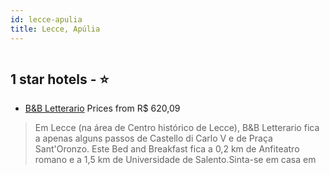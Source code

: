 ```yaml
---
id: lecce-apulia
title: Lecce, Apúlia
---
```


<center><img src="https://i.travelapi.com/hotels/20000000/19290000/19288200/19288123/99e0127a_z.jpg" alt="" /></center>


##  1 star hotels - ⭐️

-    [B&B Letterario](https://www.hurb.com/br/aud/https://www.hurb.com/br/hotels/lecce/b-b-letterario-HT-VZ83?cmp=18055) Prices from R$ 620,09
   > Em Lecce (na área de Centro histórico de Lecce), B&B Letterario fica a apenas alguns passos de Castello di Carlo V e de Praça Sant'Oronzo.  Este Bed and Breakfast fica a 0,2 km de Anfiteatro romano e a 1,5 km de Universidade de Salento.Sinta-se em casa em
